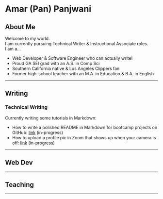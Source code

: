 # Amar (Pan) Panjwani

## About Me
Welcome to my world.    
I am currently pursuing Technical Writer & Instructional Associate roles.   
I am a...
- Web Developer & Software Engineer who can actually write!
- Proud GA SEI grad with an A.S. in Comp Sci
- Southern California native & Los Angeles Clippers fan 
- Former high-school teacher with an M.A. in Education & B.A. in English


---
## Writing

### Technical Writing
Currently writing some tutorials in Markdown:   

- How to write a polished README in Markdown for bootcamp projects on GitHub: [link](https://github.com/amarpan/readme-writing-tutorial) (in-progress)  
- How to upload a profile pic in Zoom that shows up when your camera is off: [link](https://github.com/amarpan/setting-up-a-zoom-profile-pic-tutorial) (in-progress)


---
## Web Dev
---
## Teaching
---